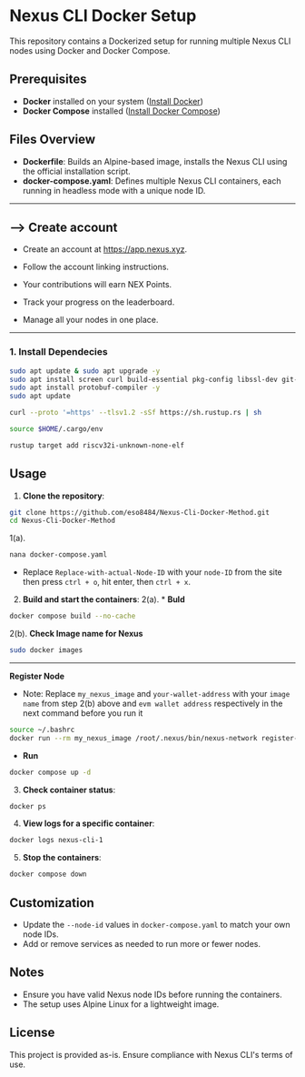 # Nexus CLI Docker Setup

This repository contains a Dockerized setup for running multiple Nexus CLI nodes using Docker and Docker Compose.

## Prerequisites

* **Docker** installed on your system ([Install Docker](https://docs.docker.com/get-docker/))
* **Docker Compose** installed ([Install Docker Compose](https://docs.docker.com/compose/install/))

## Files Overview

* **Dockerfile**: Builds an Alpine-based image, installs the Nexus CLI using the official installation script.
* **docker-compose.yaml**: Defines multiple Nexus CLI containers, each running in headless mode with a unique node ID.

---

## --> Create account
* Create an account at https://app.nexus.xyz.

* Follow the account linking instructions.

* Your contributions will earn NEX Points.

* Track your progress on the leaderboard.

* Manage all your nodes in one place.
---

### 1. Install Dependecies
```bash
sudo apt update & sudo apt upgrade -y
sudo apt install screen curl build-essential pkg-config libssl-dev git-all -y
sudo apt install protobuf-compiler -y
sudo apt update
```
```bash
curl --proto '=https' --tlsv1.2 -sSf https://sh.rustup.rs | sh
```
```bash
source $HOME/.cargo/env
```
```bash
rustup target add riscv32i-unknown-none-elf

```

  
## Usage

1. **Clone the repository**:

```bash
git clone https://github.com/eso8484/Nexus-Cli-Docker-Method.git
cd Nexus-Cli-Docker-Method
```
1(a). 
```bash
nana docker-compose.yaml
```
* Replace `Replace-with-actual-Node-ID` with your `node-ID` from the site then press `ctrl + o`, hit enter, then `ctrl + x`.
  
2. **Build and start the containers**:
2(a). * **Buld**

```bash
docker compose build --no-cache
```
2(b). **Check Image name for Nexus**
```bash
sudo docker images
```
---

**Register Node**
- Note: Replace `my_nexus_image` and `your-wallet-address` with  your `image name` from step 2(b) above and `evm wallet address` respectively in the next command before you run it
```bash
source ~/.bashrc
docker run --rm my_nexus_image /root/.nexus/bin/nexus-network register-user --wallet-address <your-wallet-address>
```

* **Run**
```bash
docker compose up -d 
```

3. **Check container status**:

```bash
docker ps
```

4. **View logs for a specific container**:

```bash
docker logs nexus-cli-1
```

5. **Stop the containers**:

```bash
docker compose down
```

## Customization

* Update the `--node-id` values in `docker-compose.yaml` to match your own node IDs.
* Add or remove services as needed to run more or fewer nodes.

## Notes

* Ensure you have valid Nexus node IDs before running the containers.
* The setup uses Alpine Linux for a lightweight image.

## License

This project is provided as-is. Ensure compliance with Nexus CLI's terms of use.

